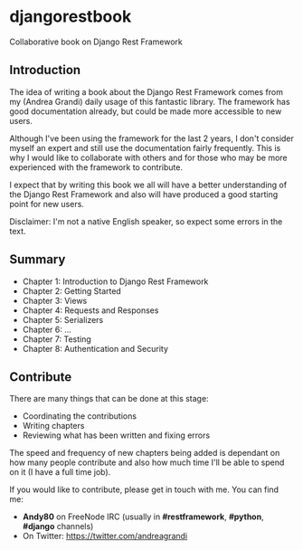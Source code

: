 # djangorestbook
Collaborative book on Django Rest Framework

## Introduction

The idea of writing a book about the Django Rest Framework comes from my (Andrea Grandi)
daily usage of this fantastic library. The framework has good documentation already, but could be made more accessible to new users.

Although I've been using the framework for the last 2 years, I don't consider myself an expert and still use the documentation fairly frequently. This is why I would like to collaborate with others and for those who may be more experienced with the framework to contribute.

I expect that by writing this book we all will have a better understanding of the Django Rest Framework and also will have produced a good starting point for new users.

Disclaimer: I'm not a native English speaker, so expect some errors in the text.

## Summary

* Chapter 1: Introduction to Django Rest Framework
* Chapter 2: Getting Started
* Chapter 3: Views
* Chapter 4: Requests and Responses
* Chapter 5: Serializers
* Chapter 6: ...
* Chapter 7: Testing
* Chapter 8: Authentication and Security

## Contribute

There are many things that can be done at this stage:

* Coordinating the contributions
* Writing chapters
* Reviewing what has been written and fixing errors

The speed and frequency of new chapters being added is dependant on how many people contribute and also how much time I'll be able to spend on it (I have a full time job).

If you would like to contribute, please get in touch with me. You can find me:

* **Andy80** on FreeNode IRC (usually in **#restframework**, **#python**, **#django** channels)
* On Twitter: https://twitter.com/andreagrandi
